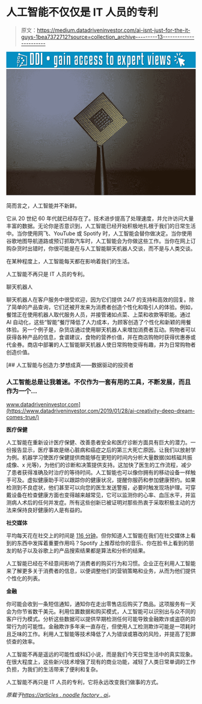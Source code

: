 # 人工智能不仅仅是 IT 人员的专利

> 原文：<https://medium.datadriveninvestor.com/ai-isnt-just-for-the-it-guys-1bea7372712?source=collection_archive---------13----------------------->

[![](img/18474198c5a49e55e182cc4f851e4e17.png)](http://www.track.datadriveninvestor.com/1B9E)![](img/2538a58211477e5c15acd58ada5f84dc.png)

简而言之，人工智能并不新鲜。

它从 20 世纪 60 年代就已经存在了。技术进步提高了处理速度，并允许访问大量丰富的数据。无论你是否意识到，人工智能已经开始积极地扎根于我们的日常生活中。当你使用网飞、YouTube 或 Spotify 时，人工智能会替你做决定。当你使用谷歌地图导航道路或预订抓取汽车时，人工智能会为你做这些工作。当你在网上订购杂货时出错时，你很可能是在与人工智能聊天机器人交谈，而不是与人类交谈。

在某种程度上，人工智能每天都在影响着我们的生活。

人工智能不再只是 IT 人员的专利。

聊天机器人

聊天机器人在客户服务中很受欢迎，因为它们提供 24/7 的支持和高效的回复。除了简单的产品查询，它们还被开发来为消费者创造个性化和吸引人的体验。例如，餐馆正在使用机器人取代服务人员，并接管诸如点菜、上菜和收款等职能。通过 AI 自动化，这些“智能”餐厅降低了人力成本，为顾客创造了个性化和新颖的用餐体验。另一个例子是，杂货店通过使用聊天机器人来增加消费者互动。购物者可以获得各种产品的信息，食谱建议，食物的营养价值，并在商店购物时获得优惠券或代金券。商店中部署的人工智能聊天机器人使日常购物变得有趣，并为日常购物者创造价值。

[](https://www.datadriveninvestor.com/2019/01/28/ai-creativity-deep-dream-comes-true/) [## 人工智能与创造力:梦想成真——数据驱动的投资者

### 人工智能总是让我着迷。不仅作为一套有用的工具，不断发展，而且作为一个…

www.datadriveninvestor.com](https://www.datadriveninvestor.com/2019/01/28/ai-creativity-deep-dream-comes-true/) 

**医疗保健**

人工智能在重新设计医疗保健、改善患者安全和医疗诊断方面具有巨大的潜力。一份报告显示，医疗事故是继心脏病和癌症之后的第三大死亡原因。让我们以放射学为例。机器学习使医疗保健提供商能够在更短的时间内分析大量数据(如核磁共振成像、x 光等)，为他们的诊断和决策提供支持。这加快了医生的工作流程，减少了患者获得准确及时治疗的等待时间。人工智能也可以像你拥有的移动设备一样触手可及。虚拟健康助手可以跟踪你的健康状况，提醒你服药和参加健康预约。如果检测到不良症状，他们甚至可以向您的医生发送警报，必要时触发现场护理。可穿戴设备在检查健康方面也变得越来越常见，它可以监测你的心率、血压水平，并监测病人术后的任何并发症。所有这些创新已被证明对那些热衷于采取积极主动的方法来保持良好健康的人是有益的。

**社交媒体**

平均每天花在社交上的时间是 [116 分钟](https://www.entrepreneur.com/slideshow/306136)。但你知道人工智能在我们在社交媒体上看到的东西中发挥着重要作用吗？Spotify 上推荐给你的音乐、你在脸书上看到的朋友的帖子以及谷歌上的产品搜索结果都是算法和分析的结果。

人工智能已经在不经意间影响了消费者的购买行为和习惯。企业正在利用人工智能来了解更多关于消费者的信息，以便调整他们的营销策略和业务，从而为他们提供个性化的列表。

**金融**

你可能会收到一条短信通知，通知你在走出零售店后购买了商品。这项服务有一天会为你节省数千美元。利用位置数据和购买模式，人工智能可以识别出与众不同的客户行为模式。分析这些数据可以提供早期检测任何可能导致金融欺诈或盗窃的异常行为的可能性。金融欺诈多年来一直存在，但使用人工检测欺诈可能是一项耗时且乏味的工作。利用人工智能等技术降低了人为错误或篡改的风险，并提高了犯罪侦查的效率。

人工智能不再是遥远的可能性或科幻小说，而是我们今天日常生活中的真实现象。在很大程度上，这些新兴技术增强了现有的商业功能，减轻了人类日常单调的工作负担，为我们的生活带来了便利和复杂。

人工智能不再只是 IT 人员的专利，它将永远改变我们做事的方式。

*原载于*[*https://articles . noodle factory . ai*](https://articles.noodlefactory.ai/ai-isnt-just-for-the-it-guys)*。*